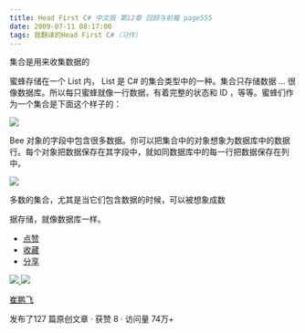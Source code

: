 ```yaml
---
title: Head First C# 中文版 第12章 回顾与前瞻 page555
date: 2009-07-11 08:17:00
tags: 我翻译的Head First C#（习作）
---
```

集合是用来收集数据的

  

蜜蜂存储在一个  List  内，  List  是  C#  的集合类型中的一种。集合只存储数据  ...
很像数据库。所以每只蜜蜂就像一行数据，有着完整的状态和  ID  ，等等。蜜蜂们作为一个集合是下面这个样子的：

  

![](https://p-blog.csdn.net/images/p_blog_csdn_net/cuipengfei1/EntryImages/20090711/2009-07-11_08-08-44.jpg)

Bee  对象的字段中包含很多数据。你可以把集合中的对象想象为数据库中的数据行。每个对象把数据保存在其字段中，就如同数据库中的每一行把数据保存在列中。

  

![](https://p-blog.csdn.net/images/p_blog_csdn_net/cuipengfei1/EntryImages/20090711/2009-07-11_08-11-51.jpg)

多数的集合，尤其是当它们包含数据的时候，可以被想象成数

  

据存储，就像数据库一样。

  * [ 点赞  ](javascript:;)
  * [ 收藏  ](javascript:;)
  * [ 分享 ](javascript:;)

[ ![](https://profile.csdnimg.cn/5/2/5/3_cuipengfei1)
![](https://g.csdnimg.cn/static/user-reg-year/1x/11.png)
](https://blog.csdn.net/cuipengfei1)

[ 崔鹏飞 ](https://blog.csdn.net/cuipengfei1)

发布了127 篇原创文章  ·  获赞 8  ·  访问量 74万+

